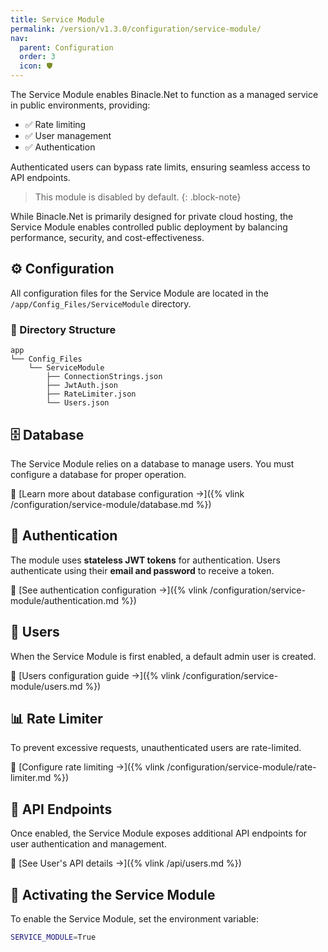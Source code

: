 ```yaml
---
title: Service Module
permalink: /version/v1.3.0/configuration/service-module/
nav:
  parent: Configuration
  order: 3
  icon: 🛡️
---
```


The Service Module enables Binacle.Net to function as a managed service in public environments, providing:
- ✅ Rate limiting
- ✅ User management
- ✅ Authentication

Authenticated users can bypass rate limits, ensuring seamless access to API endpoints.

> This module is disabled by default.
{: .block-note}

While Binacle.Net is primarily designed for private cloud hosting, the Service Module enables controlled public deployment by balancing performance, security, and cost-effectiveness.

## ⚙️ Configuration
All configuration files for the Service Module are located in the `/app/Config_Files/ServiceModule` directory.

### 📑 Directory Structure
```text
app
└── Config_Files
    └── ServiceModule
        ├── ConnectionStrings.json
        ├── JwtAuth.json
        ├── RateLimiter.json
        └── Users.json
```

## 🗄️ Database
The Service Module relies on a database to manage users. You must configure a database for proper operation.

🔗 [Learn more about database configuration →]({% vlink /configuration/service-module/database.md %})

## 🔐 Authentication
The module uses **stateless JWT tokens** for authentication. Users authenticate using their **email and password** to receive a token.

🔗 [See authentication configuration →]({% vlink /configuration/service-module/authentication.md %})

## 👥 Users
When the Service Module is first enabled, a default admin user is created.

🔗 [Users configuration guide →]({% vlink /configuration/service-module/users.md %})

## 📊 Rate Limiter
To prevent excessive requests, unauthenticated users are rate-limited.

🔗 [Configure rate limiting →]({% vlink /configuration/service-module/rate-limiter.md %})

## 📡 API Endpoints
Once enabled, the Service Module exposes additional API endpoints for user authentication and management.

🔗 [See User's API details →]({% vlink /api/users.md %})

## 🔧 Activating the Service Module
To enable the Service Module, set the environment variable:
```bash
SERVICE_MODULE=True
```

